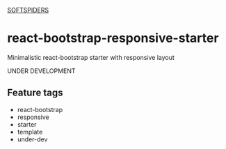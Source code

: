 [SOFTSPIDERS](https://github.com/softspiders/softspiders)

# react-bootstrap-responsive-starter
Minimalistic react-bootstrap starter with responsive layout

UNDER DEVELOPMENT

## Feature tags

- react-bootstrap
- responsive
- starter
- template
- under-dev
